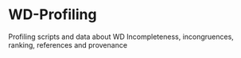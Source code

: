 # WD-Profiling
Profiling scripts and data about WD Incompleteness, incongruences, ranking, references and provenance
